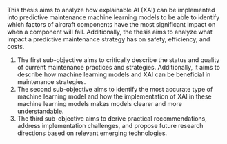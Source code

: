 This thesis aims to analyze how explainable AI (XAI) can be implemented into predictive maintenance machine learning models to be able to identify which factors of aircraft components have the most significant impact on when a component will fail. Additionally, the thesis aims to analyze what impact a predictive maintenance strategy has on safety, efficiency, and costs.
1. The first sub-objective aims to critically describe the status and quality of current maintenance practices and strategies. Additionally, it aims to describe how machine learning models and XAI can be beneficial in maintenance strategies.
2. The second sub-objective aims to identify the most accurate type of machine learning model and how the implementation of XAI in these machine learning models makes models clearer and more understandable.
3. The third sub-objective aims to derive practical recommendations, address implementation challenges, and propose future research directions based on relevant emerging technologies.
